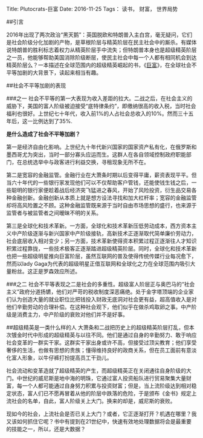 Title: Plutocrats-巨富
Date: 2016-11-25
Tags： 读书， 财富， 世界局势

##引言

2016年出现了两次政治“黑天鹅”：英国脱欧和特朗普入主白宫，毫无疑问，它们是社会阶级分化加剧的产物，是草根阶层与精英阶层在民主社会中的厮杀。有媒体说特朗普的胜利标志着权力从精英阶层手中流失；但特朗普本身也是超级精英阶层之一员，他能够帮助美国消除阶级断层，使民主社会中每一个人都有相同机会到达精英阶层么？一本描述在全球范围内的超级精英崛起的书，《[巨富](https://book.douban.com/subject/25758308/)》，在全球社会不平等加剧的大背景下，读起来相当有趣。

##社会不平等加剧的表现

###之一
社会不平等的第一大表现为收入差距的拉大。二战之后，在社会主义的威胁下，美国的富人阶级被迫接受“底特律条约”，即缴纳很高的收入税，当时社会福利也很好。上世纪七十年代，收入前1%的人占社会总收入的10%。然而三十五年后，这一比例达到了35%.

**是什么造成了社会不平等加剧？**

第一是经济自由化影响。上世纪九十年代新兴国家的国家资产私有化，在俄罗斯和墨西哥尤为突出，当时一部分寡头应运而生。这群人在各自领域控制政府职能部门，在总统选举中与政客进行利益交换，寻租现象无所不在。

第二是宽容的金融监管。金融行业在大萧条时期以后变得平庸，薪资表现平平。但当六十年代的一些银行家发现他们可以不仅帮助客户管钱，还能使钱生钱之后，一些聪明的银行家便趁着战后经济突飞猛进之春风，开始了风险投资，衍生品交易各种金融创新。金融创新从本质上就是想方设法寻找和加大杠杆率；宽容的金融监管却将高风险置之不顾。这种金融监管既来源于当时自由市场思想的盛行，也来源于监管者与被监管者之间暧昧不明的关系。

第三是全球化和技术革新。一方面，全球化和技术革新压低劳动成本，西方资本主义中产阶级逐渐与新兴国家中产阶级接轨，高新技术正逐渐取代简单廉价劳动力，社会底层收入相对变少；另一方面，技术革新使得资本积累过程正逐渐往人才知识积累过程靠拢，一些技术极客正逐渐踏进超级精英阶层。同时，全球化和技术革新也把一些超级明星推向巨富阶层，虽然互联网的普及使得传统传媒行业每况愈下，然而以lady Gaga为代表的超级明星正借互联网和全球化之力在全球范围内吸引大量粉丝。这正是罗森效应所述。

###之二
社会不平等表现之二是社会的多重性。超级富人阶层正与奥巴马的“社会主义”政府分道扬镳，他们对严苛的税收制度深恶痛绝。处于金字塔顶端的企业家们认为创造大量的就业职位比把钱投入财政无底洞对社会更有益，超高值收入是对他们辛勤劳动的合理补偿。在这种社会观下，他们似乎在做杀鸡取卵之事。中产阶级是消费主力，中产阶级的衰败对他们并不是好事。

##超级精英是一类什么样的人
大萧条和二战把历史上的超级精英阶层打乱，但本次镀金时代中形成的超级精英与以往不同。他们是通过自身的辛勤努力、敢于响应社会变革的一群实干家。这群实干家出身或许不高，但接受过顶尖教育；他们享受奢侈的生活，也做有思想的贵族；懂得维持良好的政商关系，但在员工面前有意淡化富人形象，以牛仔裤打扮提高员工干劲儿。

社会流动和变革造就了超级精英的产生，而超级精英正在关闭通往自身阶级的大门。中世纪的威尼斯是地中海的明珠，它通过富人投资船队进行贸易聚集大量财富，每一个人都可能通过自身努力积累与投资财富；但是，当上流阶级达到相对稳定状态，富人们已不愿再冒着从他的阶层中跌落的危险，于是颁布《金书》规定上流社会的名单，自此，富人阶级关上大门。换来的却是，威尼斯的衰败。

现如今的社会，上流社会是否已关上大门？或者，它正逐渐打开？机遇在哪里？我又该如何抓住它呢？书中有提到在21世纪中，快速有效地处理数据将会是最重要的技能之一，所以，还是大数据？

